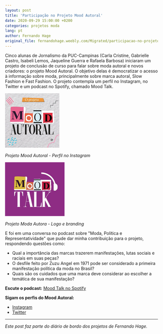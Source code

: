 ```yaml
---
layout: post
title: 'Participação no Projeto Mood Autoral'
date: 2020-09-29 15:00:00 +0200
categories: projetos moda
lang: pt
author: Fernando Hage
original_file: fernandohage.weebly.com/Migrated/participacao-no-projeto-moodautoral.html
---
```


Cinco alunas de Jornalismo da PUC-Campinas (Carla Cristine, Gabrielle Castro, Isabeli Lemos, Jaqueline Guerra e Rafaela Barbosa) iniciaram um projeto de conclusão de curso para falar sobre moda autoral e novos criadores: o projeto Mood Autoral. O objetivo delas é democratizar o acesso à informação sobre moda, principalmente sobre marca autoral, Slow Fashion e Fast Fashion. O projeto contempla um perfil no Instagram, no Twitter e um podcast no Spotify, chamado Mood Talk.

![Projeto Mood Autoral - Perfil no Instagram](/assets/images/mood-autoral-01.png)

_Projeto Mood Autoral - Perfil no Instagram_

![Projeto Mood Autoral - Logo e branding](/assets/images/mood-autoral-02.png)

_Projeto Moda Autora - Logo e branding_

E foi em uma conversa no podcast sobre "Moda, Política e Representatividade" que pude dar minha contribuição para o projeto, respondendo questões como:

- Qual a importância das marcas trazerem manifestações, lutas sociais e raciais em suas peças?
- O desfile feito por Zuzu Angel em 1971 pode ser considerado a primeira manifestação política da moda no Brasil?
- Quais são os cuidados que uma marca deve considerar ao escolher a temática de sua manifestação?

**Escute o podcast:** [Mood Talk no Spotify](https://open.spotify.com/episode/5bIKpw8PB2l6v1qKcU09c4?si=sOpt4E4wRwmE5zFv_sSCEg)

**Sigam os perfis do Mood Autoral:**

- [Instagram](https://instagram.com/moodautoral)
- [Twitter](https://twitter.com/moodautoral)

---

*Este post faz parte do diário de bordo dos projetos de Fernando Hage.*
